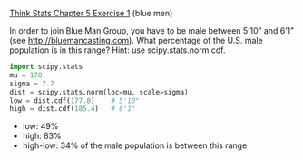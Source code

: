[Think Stats Chapter 5 Exercise 1](http://greenteapress.com/thinkstats2/html/thinkstats2006.html#toc50) (blue men)

In order to join Blue Man Group, you have to be male between 5’10” and 6’1” (see http://bluemancasting.com). What percentage of the U.S. male population is in this range? Hint: use scipy.stats.norm.cdf.

```python
import scipy.stats
mu = 178
sigma = 7.7
dist = scipy.stats.norm(loc=mu, scale=sigma)
low = dist.cdf(177.8)    # 5'10"
high = dist.cdf(185.4)   # 6'1"
```
* low: 49%
* high: 83%
* high-low: 34% of the male population is between this range

